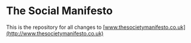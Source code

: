 # The Social Manifesto

This is the repository for all changes to [www.thesocietymanifesto.co.uk](http://www.thesocietymanifesto.co.uk)
